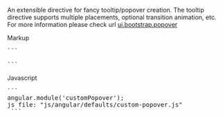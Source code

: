 <div class="component-code-content">
<p>An extensible directive for fancy tooltip/popover creation. The tooltip directive supports multiple placements, optional transition animation, etc. For more information please check url <a href="https://angular-ui.github.io/bootstrap/#!#tooltip" target="_blank">ui.bootstrap.popover</a></p>

<div class="tab">Markup</div>
<pre>
```
<custom-popover
    template="We selected the branch closest to your current location."></custom-popover>
```
</pre>

<div class="tab">Javascript</div>
<pre>
```
angular.module('customPopover');
js file: "js/angular/defaults/custom-popover.js"
 ```
</pre>
</div>
